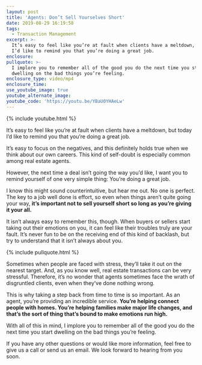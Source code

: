 ```yaml
---
layout: post
title: 'Agents: Don’t Sell Yourselves Short'
date: 2019-08-29 16:19:58
tags:
  - Transaction Management
excerpt: >-
  It’s easy to feel like you’re at fault when clients have a meltdown, but today
  I’d like to remind you that you’re doing a great job.
enclosure:
pullquote: >-
  I implore you to remember all of the good you do the next time you start
  dwelling on the bad things you’re feeling.
enclosure_type: video/mp4
enclosure_time:
use_youtube_image: true
youtube_alternate_image:
youtube_code: 'https://youtu.be/YBaU0YHAeLw'
---
```


{% include youtube.html %}

It’s easy to feel like you’re at fault when clients have a meltdown, but today I’d like to remind you that you’re doing a great job.

It’s easy to focus on the negatives, and this definitely holds true when we think about our own careers. This kind of self-doubt is especially common among real estate agents.

However, the next time a deal isn’t going the way you’d like, I want you to remind yourself of one very simple thing: You’re doing a great job.&nbsp;

I know this might sound counterintuitive, but hear me out. No one is perfect. The key to a job well done is effort, so even when things aren’t quite going your way, **it’s important not to sell yourself short so long as you’re giving it your all.**&nbsp;

It isn’t always easy to remember this, though. When buyers or sellers start taking out their emotions on you, it can feel like their troubles truly are your fault. It’s never fun to be on the receiving end of this kind of backlash, but try to understand that it isn’t always about you.&nbsp;

{% include pullquote.html %}

Sometimes when people are faced with stress, they’ll take it out on the nearest target. And, as you know well, real estate transactions can be very stressful. Therefore, it’s no wonder that agents sometimes face the wrath of disgruntled clients, even when they’ve done nothing wrong.

This is why taking a step back from time to time is so important. As an agent, you’re providing an incredible service. **You’re helping connect people with homes. You’re helping families make major life changes, and that’s the sort of thing that’s bound to make emotions run high.&nbsp;**

With all of this in mind, I implore you to remember all of the good you do the next time you start dwelling on the bad things you’re feeling.&nbsp;

If you have any other questions or would like more information, feel free to give us a call or send us an email. We look forward to hearing from you soon.